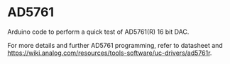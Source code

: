 # AD5761

Arduino code to perform a quick test of AD5761(R) 16 bit DAC.

For more details and further AD5761 programming, refer to datasheet and https://wiki.analog.com/resources/tools-software/uc-drivers/ad5761r.

